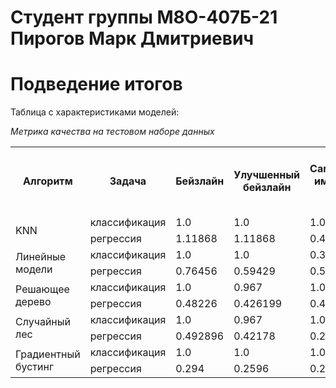 # Студент группы М8О-407Б-21 Пирогов Марк Дмитриевич

# Подведение итогов

Таблица с характеристиками моделей:

*Метрика качества на тестовом наборе данных*
<table>
    <tr>
        <th rowspan="1">Алгоритм</th>
        <th>Задача</th>
        <th>Бейзлайн</th>
        <th>Улучшенный бейзлайн</th>
        <th>Самостоятельная имплементация алгоритма</th>
        <th>Самостоятельная имплементация алгоритма с улучшенным бейзлайном</th>
    </tr>
    <tr>
        <td rowspan="2">KNN</td>
        <td>классификация</td>
        <td>1.0</td>
        <td>1.0</td>
        <td>1.0</td>
        <td>1.0</td>
    </tr>
    <tr>
        <td>регрессия</td>
        <td>1.11868</td>
        <td>1.11868</td>
        <td>0.419469</td>
        <td>0.419469</td>
    </tr>
    <tr>
        <td rowspan="2">Линейные модели</td>
        <td>классификация</td>
        <td>1.0</td>
        <td>1.0</td>
        <td>0.3</td>
        <td>0.5</td>
    </tr>
    <tr>
        <td>регрессия</td>
        <td>0.76456</td>
        <td>0.59429</td>
        <td>0.5639</td>
        <td>0.46143</td>
    </tr>
    <tr>
        <td rowspan="2">Решающее дерево</td>
        <td>классификация</td>
        <td>1.0</td>
        <td>0.967</td>
        <td>1.0</td>
        <td>0.967</td>
    </tr>
    <tr>
        <td>регрессия</td>
        <td>0.48226</td>
        <td>0.426199</td>
        <td>0.49295</td>
        <td>0.427564</td>
    </tr>
    <tr>
        <td rowspan="2">Случайный лес</td>
        <td>классификация</td>
        <td>1.0</td>
        <td>0.967</td>
        <td>1.0</td>
        <td>1.0</td>
    </tr>
    <tr>
        <td>регрессия</td>
        <td>0.492896</td>
        <td>0.42178</td>
        <td>0.29329</td>
        <td>0.318576</td>
    </tr>
    <tr>
        <td rowspan="2">Градиентный бустинг</td>
        <td>классификация</td>
        <td>1.0</td>
        <td>1.0</td>
        <td>1.0</td>
        <td>1.0</td>
    </tr>
    <tr>
        <td>регрессия</td>
        <td>0.294</td>
        <td>0.2596</td>
        <td>0.294</td>
        <td>0.2591</td>
    </tr>
</table>


<br><br>

